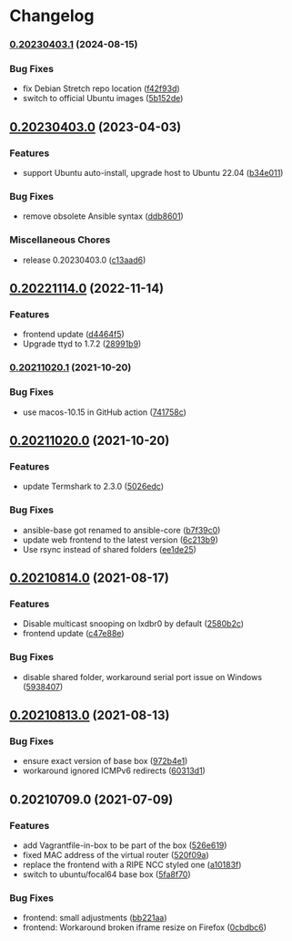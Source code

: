 # Changelog

### [0.20230403.1](https://www.github.com/RIPE-NCC/ipv6-security-lab/compare/v0.20230403.0...v0.20230403.1) (2024-08-15)


### Bug Fixes

* fix Debian Stretch repo location ([f42f93d](https://www.github.com/RIPE-NCC/ipv6-security-lab/commit/f42f93d4661e7d40b30b2604374b3ecc2e9decd0))
* switch to official Ubuntu images ([5b152de](https://www.github.com/RIPE-NCC/ipv6-security-lab/commit/5b152de185cea89735d313d8231443b2e5eedbc4))

## [0.20230403.0](https://www.github.com/RIPE-NCC/ipv6-security-lab/compare/v0.20221114.0...v0.20230403.0) (2023-04-03)


### Features

* support Ubuntu auto-install, upgrade host to Ubuntu 22.04 ([b34e011](https://www.github.com/RIPE-NCC/ipv6-security-lab/commit/b34e0116adf75bf18aada1e71f320d6c0884d69c))


### Bug Fixes

* remove obsolete Ansible syntax ([ddb8601](https://www.github.com/RIPE-NCC/ipv6-security-lab/commit/ddb86017a5e66b0b4c679dac4526cb51af2cb440))


### Miscellaneous Chores

* release 0.20230403.0 ([c13aad6](https://www.github.com/RIPE-NCC/ipv6-security-lab/commit/c13aad6162ae6713fdf7d5d4fdd90ab4514fa4c9))

## [0.20221114.0](https://www.github.com/RIPE-NCC/ipv6-security-lab/compare/v0.20211020.1...v0.20221114.0) (2022-11-14)


### Features

* frontend update ([d4464f5](https://www.github.com/RIPE-NCC/ipv6-security-lab/commit/d4464f5b5e61474efb9225c033d52d7175ff8f73))
* Upgrade ttyd to 1.7.2 ([28991b9](https://www.github.com/RIPE-NCC/ipv6-security-lab/commit/28991b91f42ec52b87479abe1d2bffeb1b302a2d))

### [0.20211020.1](https://www.github.com/RIPE-NCC/ipv6-security-lab/compare/v0.20211020.0...v0.20211020.1) (2021-10-20)


### Bug Fixes

* use macos-10.15 in GitHub action ([741758c](https://www.github.com/RIPE-NCC/ipv6-security-lab/commit/741758cc50ea57b23fbd97d26f78e7c7988418cb))

## [0.20211020.0](https://www.github.com/RIPE-NCC/ipv6-security-lab/compare/v0.20210814.0...v0.20211020.0) (2021-10-20)


### Features

* update Termshark to 2.3.0 ([5026edc](https://www.github.com/RIPE-NCC/ipv6-security-lab/commit/5026edc61a88618dca4a72c718e22bd21ddccd92))


### Bug Fixes

* ansible-base got renamed to ansible-core ([b7f39c0](https://www.github.com/RIPE-NCC/ipv6-security-lab/commit/b7f39c0a90c4f0ec29b1d17c291c38cb83e73d07))
* update web frontend to the latest version ([6c213b9](https://www.github.com/RIPE-NCC/ipv6-security-lab/commit/6c213b9214a017442f49353adc1a06aa603a3bdb))
* Use rsync instead of shared folders ([ee1de25](https://www.github.com/RIPE-NCC/ipv6-security-lab/commit/ee1de255f5780d974aa88b59f2293855014c6e65))

## [0.20210814.0](https://www.github.com/RIPE-NCC/ipv6-security-lab/compare/v0.20210813.0...v0.20210814.0) (2021-08-17)


### Features

* Disable multicast snooping on lxdbr0 by default ([2580b2c](https://www.github.com/RIPE-NCC/ipv6-security-lab/commit/2580b2c63d704a147e5dcc7c1a54bebe9040b9ae))
* frontend update ([c47e88e](https://www.github.com/RIPE-NCC/ipv6-security-lab/commit/c47e88eeacd48ee296ee9ab67a61aea1c87e59ad))


### Bug Fixes

* disable shared folder, workaround serial port issue on Windows ([5938407](https://www.github.com/RIPE-NCC/ipv6-security-lab/commit/5938407dcd8921839591ce9ae16018cb160d53ff))

## [0.20210813.0](https://www.github.com/RIPE-NCC/ipv6-security-lab/compare/v0.20210709.0...v0.20210813.0) (2021-08-13)


### Bug Fixes

* ensure exact version of base box ([972b4e1](https://www.github.com/RIPE-NCC/ipv6-security-lab/commit/972b4e1125cf4566d37b71e51d02bd81b05d41c0))
* workaround ignored ICMPv6 redirects ([60313d1](https://www.github.com/RIPE-NCC/ipv6-security-lab/commit/60313d14532f414794289dcbcee06caf3be99f60))

## 0.20210709.0 (2021-07-09)


### Features

* add Vagrantfile-in-box to be part of the box ([526e619](https://www.github.com/RIPE-NCC/ipv6-security-lab/commit/526e619ac00eb774e438eef8bc8865b6f4b3fe89))
* fixed MAC address of the virtual router ([520f09a](https://www.github.com/RIPE-NCC/ipv6-security-lab/commit/520f09a4fc51470254a39873069b03dc9190bc14))
* replace the frontend with a RIPE NCC styled one ([a10183f](https://www.github.com/RIPE-NCC/ipv6-security-lab/commit/a10183f9f388a4b1690a015f0e79cdf7dae48760))
* switch to ubuntu/focal64 base box ([5fa8f70](https://www.github.com/RIPE-NCC/ipv6-security-lab/commit/5fa8f70003cbe54eefdb142833dbb66bbcfa1615))


### Bug Fixes

* frontend: small adjustments ([bb221aa](https://www.github.com/RIPE-NCC/ipv6-security-lab/commit/bb221aa61c429c2f95e869259449234ebb5f73fb))
* frontend: Workaround broken iframe resize on Firefox ([0cbdbc6](https://www.github.com/RIPE-NCC/ipv6-security-lab/commit/0cbdbc61ae4afac4212f4c0c9d01310d95502218))
